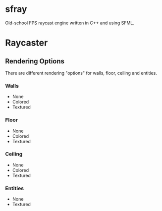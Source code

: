 # sfray
Old-school FPS raycast engine written in C++ and using SFML.

# Raycaster

## Rendering Options
There are different rendering "options" for walls, floor, ceiling and entities.

### Walls

- None
- Colored
- Textured

### Floor

- None
- Colored
- Textured

### Ceiling

- None
- Colored
- Textured

### Entities

- None
- Textured